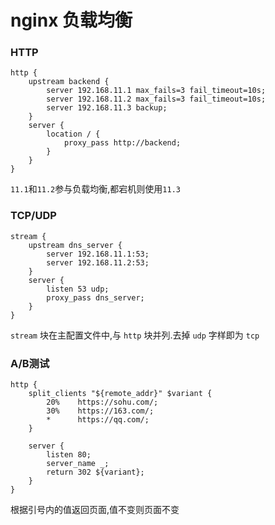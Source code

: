 # nginx 负载均衡
### HTTP
```
http {
    upstream backend {
        server 192.168.11.1 max_fails=3 fail_timeout=10s;
        server 192.168.11.2 max_fails=3 fail_timeout=10s;
        server 192.168.11.3 backup;
    }
    server {
        location / {
            proxy_pass http://backend;
        }
    }
}
```
`11.1`和`11.2`参与负载均衡,都宕机则使用`11.3`
### TCP/UDP
```
stream {
    upstream dns_server {
        server 192.168.11.1:53;
        server 192.168.11.2:53;
    }
    server {
        listen 53 udp;
        proxy_pass dns_server;
    }
}
```
`stream` 块在主配置文件中,与 `http` 块并列.去掉 `udp` 字样即为 `tcp`
### A/B测试
```
http {
    split_clients "${remote_addr}" $variant {
        20%    https://sohu.com/;
        30%    https://163.com/;
        *      https://qq.com/;
    }

    server {
        listen 80;
        server_name _;
        return 302 ${variant};
    }
}
```
根据引号内的值返回页面,值不变则页面不变